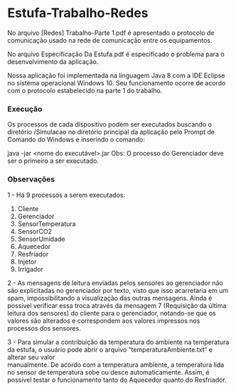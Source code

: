 # Estufa-Trabalho-Redes
No arquivo [Redes] Trabalho-Parte 1.pdf é apresentado o protocolo de comunicação usado na rede de comunicação entre os equipamentos.

No arquivo Especificação Da Estufa.pdf é especificado o problema para o desenvolvimento da aplicação.

Nossa aplicação foi implementada na linguagem Java 8 com a IDE Eclipse no sistema operacional Windows 10. Seu funcionamento ocorre de acordo com o protocolo estabelecido na parte 1 do trabalho.

### Execução
Os processos de cada dispositivo podem ser executados buscando o diretório /Simulacao no diretório principal da aplicação pelo Prompt de Comando do Windows e inserindo              o comando: 
 
java -jar <nome do executável>.jar 
Obs: O processo do Gerenciador deve ser o primeiro a ser executado. 

### Observações 
1 - Há 9 processos a serem executados: 
1. Cliente 
2. Gerenciador 
3. SensorTemperatura 
4. SensorCO2 
5. SensorUmidade 
6. Aquecedor 
7. Resfriador 
8. Injetor 
9. Irrigador  
 
2 - As mensagens de leitura enviadas pelos sensores ao gerenciador não são explicitadas no gerenciador por texto, visto que isso acarretaria em um spam,            impossibilitando a visualização das outras mensagens. Ainda é possível verificar essa troca através da mensagem 7 (Requisição da última             leitura dos sensores) do cliente para o gerenciador, notando-se que os valores são             alterados e correspondem aos valores impressos nos processos dos sensores. 
 
3 - Para simular a contribuição da temperatura do ambiente na temperatura da estufa, o usuário pode abrir o arquivo “temperaturaAmbiente.txt” e alterar seu valor            
manualmente. De acordo com a temperatura ambiente, a temperatura lida no sensor de temperatura sobe ou desce automaticamente. Assim, é possível testar o funcionamento tanto do Aquecedor quanto do Resfriador. 
